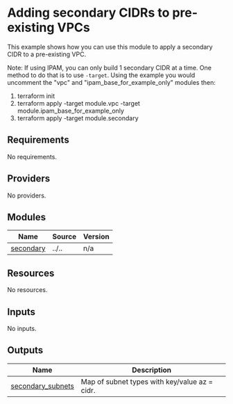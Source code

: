 <!-- BEGIN_TF_DOCS -->
# Adding secondary CIDRs to pre-existing VPCs

This example shows how you can use this module to apply a secondary CIDR to a pre-existing VPC.

Note: If using IPAM, you can only build 1 secondary CIDR at a time. One method to do that is to use `-target`. Using the example you would uncomment the "vpc" and "ipam\_base\_for\_example\_only" modules then:

1. terraform init
1. terraform apply -target module.vpc -target module.ipam\_base\_for\_example\_only
1. terraform apply -target module.secondary

## Requirements

No requirements.

## Providers

No providers.

## Modules

| Name | Source | Version |
|------|--------|---------|
| <a name="module_secondary"></a> [secondary](#module\_secondary) | ../.. | n/a |

## Resources

No resources.

## Inputs

No inputs.

## Outputs

| Name | Description |
|------|-------------|
| <a name="output_secondary_subnets"></a> [secondary\_subnets](#output\_secondary\_subnets) | Map of subnet types with key/value az = cidr. |
<!-- END_TF_DOCS -->